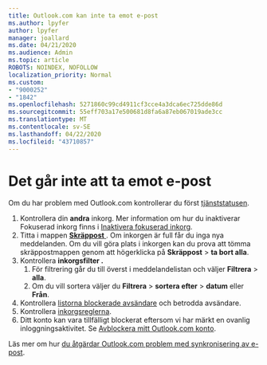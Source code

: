 ```yaml
---
title: Outlook.com kan inte ta emot e-post
ms.author: lpyfer
author: lpyfer
manager: joallard
ms.date: 04/21/2020
ms.audience: Admin
ms.topic: article
ROBOTS: NOINDEX, NOFOLLOW
localization_priority: Normal
ms.custom:
- "9000252"
- "1842"
ms.openlocfilehash: 5271860c99cd4911cf3cce4a3dca6ec725dde86d
ms.sourcegitcommit: 55eff703a17e500681d8fa6a87eb067019ade3cc
ms.translationtype: MT
ms.contentlocale: sv-SE
ms.lasthandoff: 04/22/2020
ms.locfileid: "43710857"
---
```

# <a name="unable-to-receive-email"></a>Det går inte att ta emot e-post

Om du har problem med Outlook.com kontrollerar du först [tjänststatusen](https://go.microsoft.com/fwlink/p/?linkid=837482).

1. Kontrollera din **andra** inkorg. Mer information om hur du inaktiverar Fokuserad inkorg finns i [Inaktivera fokuserad inkorg](https://support.office.com/article/f714d94d-9e63-4217-9ccb-6cb2986aa1b2). 
2. Titta i mappen [ **Skräppost** ](https://outlook.live.com/mail/junkemail). Om inkorgen är full får du inga nya meddelanden. Om du vill göra plats i inkorgen kan du prova att tömma skräppostmappen genom att högerklicka på **Skräppost** > **ta bort alla**.
3. Kontrollera **inkorgsfilter .** 
    1. För filtrering går du till överst i meddelandelistan och väljer **Filtrera** > **alla**.
    2. Om du vill sortera väljer du **Filtrera** > **sortera efter** > **datum** eller **Från**.
4. Kontrollera [listorna blockerade avsändare](https://outlook.live.com/mail/options/mail/junkEmail) och betrodda avsändare.
5. Kontrollera [inkorgsreglerna](https://outlook.live.com/mail/options/mail/rules).
6. Ditt konto kan vara tillfälligt blockerat eftersom vi har märkt en ovanlig inloggningsaktivitet. Se [Avblockera mitt Outlook.com konto](https://support.office.com/article/f4ad2701-d166-4d8b-8a6a-9af2a1f8a4c4).

Läs mer om hur [du åtgärdar Outlook.com problem med synkronisering av e-post](https://support.office.com/article/d39e3341-8d79-4bf1-b3c7-ded602233642).